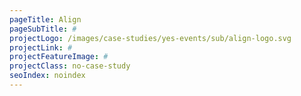 ```yaml
---
pageTitle: Align
pageSubTitle: #
projectLogo: /images/case-studies/yes-events/sub/align-logo.svg
projectLink: #
projectFeatureImage: #
projectClass: no-case-study
seoIndex: noindex
---
```

